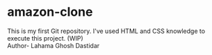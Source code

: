 # amazon-clone
This is my first Git repository. I've used HTML and CSS knowledge to execute this project. (WIP)
<br>
Author- Lahama Ghosh Dastidar
